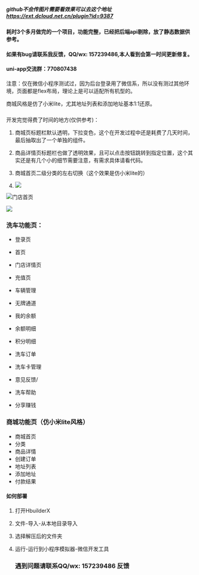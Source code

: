 ##### github不会传图片需要看效果可以去这个地址 https://ext.dcloud.net.cn/plugin?id=9387
#### 耗时3个多月做完的一个项目，功能完整，已经把后端api剔除，放了静态数据供参考。

#### 如果有bug请联系我反馈，QQ/wx: 157239486,本人看到会第一时间更新修复。

#### uni-app交流群：770807438

注意：仅在微信小程序测试过，因为后台登录用了微信系，所以没有测过其他环境，页面都是flex布局，理论上是可以适配所有机型的。

商城风格是仿了小米lite，尤其地址列表和添加地址基本1:1还原。

##### 

开发完觉得费了时间的地方(仅供参考)：

1. 商城页标题栏默认透明，下拉变色，这个在开发过程中还是耗费了几天时间，最后抽取出了一个单独的组件。

2. 商品详情页标题栏也做了透明效果，且可以点击按钮跳转到指定位置，这个其实还是有几个小的细节需要注意，有需求具体请看代码。
3. 商城首页二级分类的左右切换（这个效果是仿小米lite的）
4. ![](http://img.iuxiche.com/upload/20220907/6470e1aa6bab41dbb3f5333338cf88d2.gif)

![门店首页](http://img.iuxiche.com/upload/20220907/6bbdd23f1bdf4c7d889f6abec9a6baea.gif)

![](http://img.iuxiche.com/upload/20220907/5f86d65a8d8644e7a2ef29060d06dfd5.gif)

### 洗车功能页：

- 登录页

- 首页
- 门店详情页
- 充值页
- 车辆管理
- 无牌通道
- 我的余额
- 余额明细
- 积分明细
- 洗车订单
- 洗车卡管理
- 意见反馈/
- 洗车帮助
- 分享赚钱

### 商城功能页（仿小米lite风格）

- 商城首页
- 分类
- 商品详情
- 创建订单
- 地址列表
- 添加地址
- 付款结果

#### 如何部署

1. 打开HbuilderX

2. 文件-导入-从本地目录导入

3. 选择解压后的文件夹

4. 运行-运行到小程序模拟器-微信开发工具

   ### 遇到问题请联系QQ/wx: 157239486 反馈
